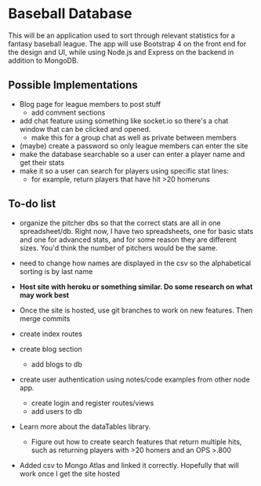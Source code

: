 # Baseball Database

This will be an application used to sort through relevant statistics for a fantasy baseball league.
The app will use Bootstrap 4 on the front end for the design and UI, while using Node.js and Express on the backend in addition to MongoDB.


## Possible Implementations
* Blog page for league members to post stuff
  * add comment sections
* add chat feature using something like socket.io so there's a chat window that can be clicked and opened.
  * make this for a group chat as well as private between members
* (maybe) create a password so only league members can enter the site
* make the database searchable so a user can enter a player name and get their stats
* make it so a user can search for players using specific stat lines:
  * for example, return players that have hit >20 homeruns


## To-do list
* organize the pitcher dbs so that the correct stats are all in one spreadsheet/db. Right now, I have two spreadsheets, one for basic stats and one for advanced stats, and for some reason they are different sizes. You'd think the number of pitchers would be the same.
* need to change how names are displayed in the csv so the alphabetical sorting is by last name
* **Host site with heroku or something similar. Do some research on what may work best**
* Once the site is hosted, use git branches to work on new features. Then merge commits
* create index routes
* create blog section
  * add blogs to db
* create user authentication using notes/code examples from other node app.
  * create login and register routes/views
  * add users to db
* Learn more about the dataTables library. 
  * Figure out how to create search features that return multiple hits, such as returning players with >20 homers and an OPS >.800

* Added csv to Mongo Atlas and linked it correctly. Hopefully that will work once I get the site hosted